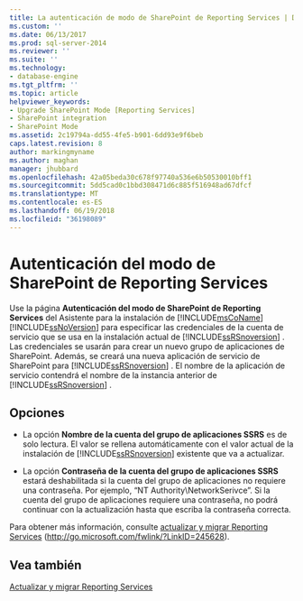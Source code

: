 ```yaml
---
title: La autenticación de modo de SharePoint de Reporting Services | Documentos de Microsoft
ms.custom: ''
ms.date: 06/13/2017
ms.prod: sql-server-2014
ms.reviewer: ''
ms.suite: ''
ms.technology:
- database-engine
ms.tgt_pltfrm: ''
ms.topic: article
helpviewer_keywords:
- Upgrade SharePoint Mode [Reporting Services]
- SharePoint integration
- SharePoint Mode
ms.assetid: 2c19794a-dd55-4fe5-b901-6dd93e9f6beb
caps.latest.revision: 8
author: markingmyname
ms.author: maghan
manager: jhubbard
ms.openlocfilehash: 42a05beda30c678f97740a536e6b50530010bff1
ms.sourcegitcommit: 5dd5cad0c1bbd308471d6c885f516948ad67dfcf
ms.translationtype: MT
ms.contentlocale: es-ES
ms.lasthandoff: 06/19/2018
ms.locfileid: "36198089"
---
```

# <a name="reporting-services-sharepoint-mode-authentication"></a>Autenticación del modo de SharePoint de Reporting Services
  Use la página **Autenticación del modo de SharePoint de Reporting Services** del Asistente para la instalación de [!INCLUDE[msCoName](../../includes/msconame-md.md)] [!INCLUDE[ssNoVersion](../../includes/ssnoversion-md.md)] para especificar las credenciales de la cuenta de servicio que se usa en la instalación actual de [!INCLUDE[ssRSnoversion](../../includes/ssrsnoversion-md.md)] . Las credenciales se usarán para crear un nuevo grupo de aplicaciones de SharePoint. Además, se creará una nueva aplicación de servicio de SharePoint para [!INCLUDE[ssRSnoversion](../../includes/ssrsnoversion-md.md)] . El nombre de la aplicación de servicio contendrá el nombre de la instancia anterior de [!INCLUDE[ssRSnoversion](../../includes/ssrsnoversion-md.md)] .  
  
## <a name="options"></a>Opciones  
  
-   La opción **Nombre de la cuenta del grupo de aplicaciones SSRS** es de solo lectura. El valor se rellena automáticamente con el valor actual de la instalación de [!INCLUDE[ssRSnoversion](../../includes/ssrsnoversion-md.md)] existente que va a actualizar.  
  
-   La opción **Contraseña de la cuenta del grupo de aplicaciones SSRS** estará deshabilitada si la cuenta del grupo de aplicaciones no requiere una contraseña. Por ejemplo, “NT Authority\NetworkSerivce”. Si la cuenta del grupo de aplicaciones requiere una contraseña, no podrá continuar con la actualización hasta que escriba la contraseña correcta.  
  
 Para obtener más información, consulte [actualizar y migrar Reporting Services](http://go.microsoft.com/fwlink/?LinkID=245628) (http://go.microsoft.com/fwlink/?LinkID=245628).  
  
## <a name="see-also"></a>Vea también  
 [Actualizar y migrar Reporting Services](http://go.microsoft.com/fwlink/?LinkID=245628)  
  
  